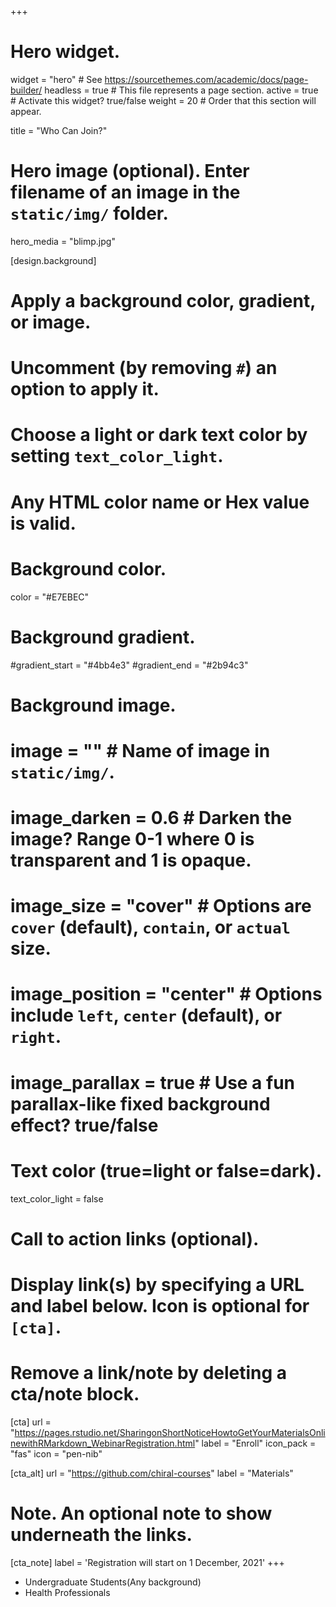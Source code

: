 +++
# Hero widget.
widget = "hero"  # See https://sourcethemes.com/academic/docs/page-builder/
headless = true  # This file represents a page section.
active = true  # Activate this widget? true/false
weight = 20  # Order that this section will appear.

title = "Who Can Join?"

# Hero image (optional). Enter filename of an image in the `static/img/` folder.
hero_media = "blimp.jpg"

[design.background]
  # Apply a background color, gradient, or image.
  #   Uncomment (by removing `#`) an option to apply it.
  #   Choose a light or dark text color by setting `text_color_light`.
  #   Any HTML color name or Hex value is valid.

  # Background color.
  color = "#E7EBEC"

  # Background gradient.
  #gradient_start = "#4bb4e3"
  #gradient_end = "#2b94c3"

  # Background image.
  # image = ""  # Name of image in `static/img/`.
  # image_darken = 0.6  # Darken the image? Range 0-1 where 0 is transparent and 1 is opaque.
  # image_size = "cover"  #  Options are `cover` (default), `contain`, or `actual` size.
  # image_position = "center"  # Options include `left`, `center` (default), or `right`.
  # image_parallax = true  # Use a fun parallax-like fixed background effect? true/false

  # Text color (true=light or false=dark).
  text_color_light = false

# Call to action links (optional).
#   Display link(s) by specifying a URL and label below. Icon is optional for `[cta]`.
#   Remove a link/note by deleting a cta/note block.
[cta]
  url = "https://pages.rstudio.net/SharingonShortNoticeHowtoGetYourMaterialsOnlinewithRMarkdown_WebinarRegistration.html"
  label = "Enroll"
  icon_pack = "fas"
  icon = "pen-nib"

[cta_alt]
  url = "https://github.com/chiral-courses"
  label = "Materials"

# Note. An optional note to show underneath the links.
[cta_note]
  label = 'Registration will start on 1 December, 2021'
+++

- Undergraduate Students(Any background)
- Health Professionals


<!--
<span style="text-shadow: none;"><a class="github-button" href="https://github.com/chiralcourses" data-icon="octicon-star" data-size="large" data-show-count="true" aria-label="Star this on GitHub">Star</a><script async defer src="https://buttons.github.io/buttons.js"></script></span> -->
